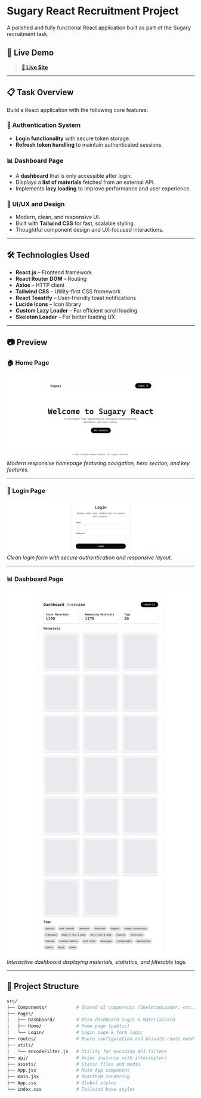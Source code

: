 # Sugary React Recruitment Project

A polished and fully functional React application built as part of the Sugary recruitment task.

## 🚀 Live Demo

> **[🔗 Live Site](https://authentication-system-with-react.netlify.app/)** 

---

## 📋 Task Overview

Build a React application with the following core features:

### 🔐 Authentication System

- **Login functionality** with secure token storage.
- **Refresh token handling** to maintain authenticated sessions.

### 📊 Dashboard Page

- A **dashboard** that is only accessible after login.
- Displays a **list of materials** fetched from an external API.
- Implements **lazy loading** to improve performance and user experience.

### 💅 UI/UX and Design

- Modern, clean, and responsive UI.
- Built with **Tailwind CSS** for fast, scalable styling.
- Thoughtful component design and UX-focused interactions.

---

## 🛠️ Technologies Used

- **React.js** – Frontend framework
- **React Router DOM** – Routing
- **Axios** – HTTP client
- **Tailwind CSS** – Utility-first CSS framework
- **React Toastify** – User-friendly toast notifications
- **Lucide Icons** – Icon library
- **Custom Lazy Loader** – For efficient scroll loading
- **Skeleton Loader** – For better loading UX

---

## 📷 Preview

### 🏠 Home Page  
![Home Page Screenshot](./public/assets/home-page.png)  
_Modern responsive homepage featuring navigation, hero section, and key features._

---

### 🔐 Login Page  
![Login Page Screenshot](./public/assets/login-page.png)  
_Clean login form with secure authentication and responsive layout._

---

### 📊 Dashboard Page  
![Dashboard Screenshot](./public/assets/dashboard.png)  
_Interactive dashboard displaying materials, statistics, and filterable tags._

---


## 📂 Project Structure

```bash
src/
├── Components/           # Shared UI components (SkeletonLoader, etc.)
├── Pages/
│   ├── Dashboard/        # Main dashboard logic & MaterialCard
│   ├── Home/             # Home page (public)
│   └── Login/            # Login page & form logic
├── routes/               # Route configuration and private route handling
├── utils/
│   └── encodeFilter.js   # Utility for encoding API filters
├── api/                  # Axios instance with interceptors
├── assets/               # Static files and media
├── App.jsx               # Main App component
├── main.jsx              # ReactDOM rendering
├── App.css               # Global styles
└── index.css             # Tailwind base styles
```
